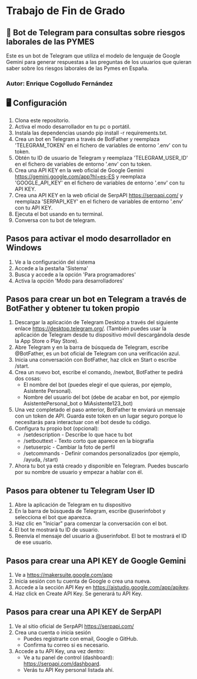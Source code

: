 # Trabajo de Fin de Grado

## 🤖 Bot de Telegram para consultas sobre riesgos laborales de las PYMES

Este es un bot de Telegram que utiliza el modelo de lenguaje de Google Gemini para generar respuestas 
a las preguntas de los usuarios que quieran saber sobre los riesgos laborales de las Pymes en España.

### Autor: Enrique Cogolludo Fernández

## 🖥️ Configuración
1. Clona este repositorio.
2. Activa el modo desarrollador en tu pc o portátil.
2. Instala las dependencias usando pip install -r requirements.txt.
3. Crea un bot en Telegram a través de BotFather y reemplaza 'TELEGRAM_TOKEN' en el fichero de 
variables de entorno '.env' con tu token.
4. Obtén tu ID de usuario de Telegram y reemplaza 'TELEGRAM_USER_ID' en el fichero de variables 
de entorno '.env' con tu token.
5. Crea una API KEY en la web oficial de Google Gemini <https://gemini.google.com/app?hl=es-ES> y reemplaza
'GOOGLE_API_KEY' en el fichero de variables de entorno '.env' con tu API KEY.
6. Crea una API KEY en la web oficial de SerpAPI <https://serpapi.com/> y reemplaza 'SERPAPI_KEY' en el 
fichero de variables de entorno '.env' con tu API KEY.
7. Ejecuta el bot usando <python bot_chat.py> en tu terminal.
8. Conversa con tu bot de telegram.

## Pasos para activar el modo desarrollador en Windows
1. Ve a la configuración del sistema
2. Accede a la pestaña 'Sistema'
3. Busca y accede a la opción 'Para programadores'
4. Activa la opción 'Modo para desarrolladores'

## Pasos para crear un bot en Telegram a través de BotFather y obtener tu token propio
1. Descargar la aplicación de Telegram Desktop a través del siguiente enlace <https://desktop.telegram.org/>.
(También puedes usar la aplicación de Telegram desde tu dispositivo móvil descargándola desde la App Store o Play Store).
2. Abre Telegram y en la barra de búsqueda de Telegram, escribe @BotFather, es un bot oficial de Telegram
con una verificación azul.
3. Inicia una conversación con BotFather, haz click en Start o escribe /start.
4. Crea un nuevo bot, escribe el comando, /newbot, BotFather te pedirá dos cosas:
    - El nombre del bot (puedes elegir el que quieras, por ejemplo, Asistente Personal).
    - Nombre del usuario del bot (debe de acabar en bot, por ejemplo AsistentePersonal_bot o MiAsistente123_bot)
5. Una vez completado el paso anterior, BotFather te enviará un mensaje con un token de API. 
Guarda este token en un lugar seguro porque lo necesitarás para interactuar con el bot desde tu código.
6. Configura tu propio bot (opcional):
    - /setdescription - Describe lo que hace tu bot
    - /setbouttext - Texto corto que aparece en la biografía
    - /setuserpic - Cambiar la foto de perfil
    - /setcommands - Definir comandos personalizados (por ejemplo, /ayuda, /start)
7. Ahora tu bot ya está creado y disponible en Telegram. Puedes buscarlo por su nombre de usuario y empezar a hablar con él.

## Pasos para obtener tu Telegram User ID
1. Abre la aplicación de Telegram en tu dispositivo 
2. En la barra de búsqueda de Telegram, escribe @userinfobot y selecciona el bot que aparezca.
3. Haz clic en "Iniciar" para comenzar la conversación con el bot.
4. El bot te mostrará tu ID de usuario.
5. Reenvía el mensaje del usuario a @userinfobot. El bot te mostrará el ID de ese usuario. 

## Pasos para crear una API KEY de Google Gemini
1. Ve a <https://makersuite.google.com/app> 
2. Inicia sesión con tu cuenta de Google o crea una nueva.
3. Accede a la sección API Key en <https://aistudio.google.com/app/apikey>.
4. Haz click en Create API Key. Se generará tu API Key.

## Pasos para crear una API KEY de SerpAPI
1. Ve al sitio oficial de SerpAPI <https://serpapi.com/>
2. Crea una cuenta o inicia sesión
    - Puedes registrarte con email, Google o GitHub.
    - Confirma tu correo si es necesario.
3. Accede a tu API Key, una vez dentro:
    - Ve a tu panel de control (dashboard): <https://serpapi.com/dashboard>.
    - Verás tu API Key personal listada ahí.